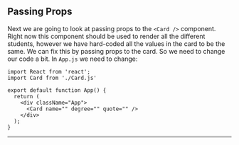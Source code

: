 ## Passing Props

Next we are going to look at passing props to the `<Card />` component. Right now this component should be used to render all the different students, however we have hard-coded all the values in the card to be the same. We can fix this by passing props to the card. So we need to change our code a bit. In `App.js` we need to change:

```JS
import React from 'react';
import Card from './Card.js'

export default function App() {
  return (
    <div className="App">
      <Card name="" degree="" quote="" />
    </div>
  );
}
```
---

